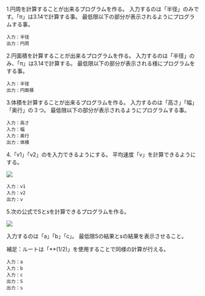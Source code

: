 1.円周を計算することが出来るプログラムを作る。
入力するのは「半径」のみです。「π」は3.14で計算する事。
最低限以下の部分が表示されるようにプログラムする事。

    入力：半径
    出力：円周

2.円面積を計算することが出来るプログラムを作る。
入力するのは「半径」のみ、「π」は3.14で計算する。
最低限以下の部分が表示される様にプログラムをする事。

    入力：半径
    出力：円面積
    
3.体積を計算することが出来るプログラムを作る。
入力するのは「高さ」「幅」「奥行」の３つ。
最低限以下の部分が表示されるようにプログラムする事。

    入力：高さ
    入力：幅
    入力：奥行
    出力：体積
    

4.「v1」「v2」のを入力できるようにする。
平均速度「v」を計算できるようにする。

![](https://i.imgur.com/qjdLgh7.png)

    入力：v1
    入力：v2
    出力：v
    
5.次の公式でSとsを計算できるプログラムを作る。

![](https://i.imgur.com/mWayNHM.png)

入力するのは「a」「b」「c」。
最低限Sの結果とsの結果を表示させること。

補足：ルートは「**(1/2)」を使用することで同様の計算が行える。

    入力：a
    入力：b
    入力：c
    出力：S
    出力：s
